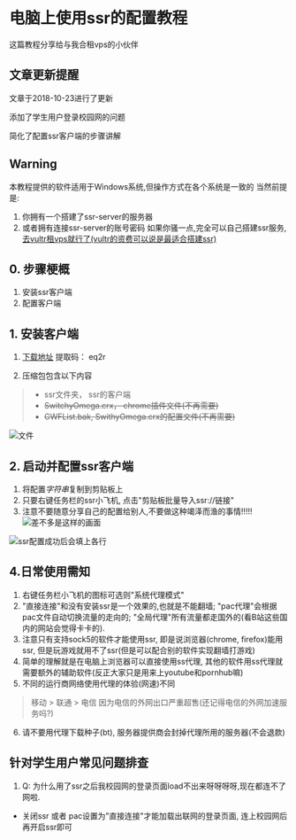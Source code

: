 # 电脑上使用ssr的配置教程
这篇教程分享给与我合租vps的小伙伴
## 文章更新提醒
文章于2018-10-23进行了更新

添加了学生用户登录校园网的问题

简化了配置ssr客户端的步骤讲解


## Warning
本教程提供的软件适用于Windows系统,但操作方式在各个系统是一致的
当然前提是:
1. 你拥有一个搭建了ssr-server的服务器
2. 或者拥有连接ssr-server的账号密码
如果你骚一点,完全可以自己搭建ssr服务,[去vultr租vps就行了(vultr的资费可以说是最适合搭建ssr)](https://www.vultr.com/?ref=7245982)

## 0. 步骤梗概
1. 安装ssr客户端
2. 配置客户端


## 1. 安装客户端
1. [下载地址](https://pan.baidu.com/s/19AzL9BB3k_o_RIVDnuWpEA)
提取码： eq2r

2. 压缩包包含以下内容
> - ssr文件夹， ssr的客户端
> - <del>SwitchyOmega.crx， chrome插件文件(不再需要)<del/>
> - <del>GWFList.bak, SwithyOmega.crx的配置文件(不再需要)</del>

![文件](https://upload-images.jianshu.io/upload_images/6813015-354a222ad293cb7c.PNG?imageMogr2/auto-orient/strip%7CimageView2/2/w/1240)


## 2. 启动并配置ssr客户端
1. 将配置*字符串*复制到剪贴板上
1. 只要右键任务栏的ssr小飞机, 点击"剪贴板批量导入ssr://链接"
1. 注意不要随意分享自己的配置给别人,不要做这种竭泽而渔的事情!!!!!
![差不多是这样的画面](https://upload-images.jianshu.io/upload_images/6813015-7e6918712e607c8f.png?imageMogr2/auto-orient/strip%7CimageView2/2/w/1240)

![ssr配置成功后会填上各行](https://upload-images.jianshu.io/upload_images/6813015-0eda90a6952a0e0e.PNG?imageMogr2/auto-orient/strip%7CimageView2/2/w/1240)


## 4.日常使用需知
1. 右键任务栏小飞机的图标可选则"系统代理模式"
2. "直接连接"和没有安装ssr是一个效果的,也就是不能翻墙; "pac代理"会根据pac文件自动切换流量的走向的; "全局代理"所有流量都走国外的(看B站这些国内的网站会觉得卡卡的).
3. 注意只有支持sock5的软件才能使用ssr, 即是说浏览器(chrome, firefox)能用ssr, 但是玩游戏就用不了ssr(但是可以配合别的软件实现翻墙打游戏)
4. 简单的理解就是在电脑上浏览器可以直接使用ss代理, 其他的软件用ss代理就需要额外的辅助软件(反正大家只是用来上youtube和pornhub嘛)
3. 不同的运行商网络使用代理的体验(网速)不同
> 移动 > 联通 > 电信
> 因为电信的外网出口严重超售(还记得电信的外网加速服务吗?)

6. 请不要用代理下载种子(bt), 服务器提供商会封掉代理所用的服务器(不会退款)

## 针对学生用户常见问题排查
1. Q: 为什么用了ssr之后我校园网的登录页面load不出来呀呀呀呀,现在都连不了网啦. 
  - 关闭ssr 或者 pac设置为"直接连接"才能加载出联网的登录页面, 连上校园网后再开启ssr即可
